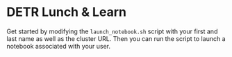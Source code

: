 # DETR Lunch & Learn
Get started by modifying the `launch_notebook.sh` script with your first and last name as well as the cluster URL.  Then you can run the script to launch a notebook associated with your user.  

